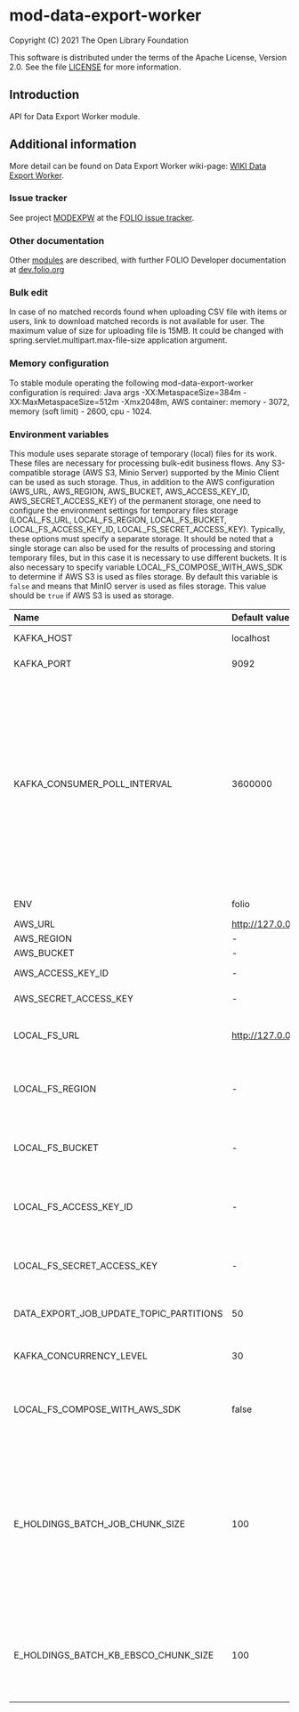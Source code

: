 # mod-data-export-worker

Copyright (C) 2021 The Open Library Foundation

This software is distributed under the terms of the Apache License,
Version 2.0. See the file [LICENSE](LICENSE) for more information.

## Introduction
API for Data Export Worker module.

## Additional information
More detail can be found on Data Export Worker wiki-page: [WIKI Data Export Worker](https://wiki.folio.org/pages/viewpage.action?pageId=52134948).

### Issue tracker
See project [MODEXPW](https://issues.folio.org/browse/MODEXPW)
at the [FOLIO issue tracker](https://dev.folio.org/guidelines/issue-tracker).

### Other documentation
Other [modules](https://dev.folio.org/source-code/#server-side) are described,
with further FOLIO Developer documentation at
[dev.folio.org](https://dev.folio.org/)

### Bulk edit
In case of no matched records found when uploading CSV file with items or users, link to download matched records is not available for user.
The maximum value of size for uploading file is 15MB. It could be changed with spring.servlet.multipart.max-file-size application argument.

### Memory configuration
To stable module operating the following mod-data-export-worker configuration is required: Java args -XX:MetaspaceSize=384m -XX:MaxMetaspaceSize=512m -Xmx2048m,
AWS container: memory - 3072, memory (soft limit) - 2600, cpu - 1024.

### Environment variables
This module uses separate storage of temporary (local) files for its work. These files are necessary for processing bulk-edit business flows. 
Any S3-compatible storage (AWS S3, Minio Server) supported by the Minio Client can be used as such storage. Thus, in addition to the 
AWS configuration (AWS_URL, AWS_REGION, AWS_BUCKET, AWS_ACCESS_KEY_ID, AWS_SECRET_ACCESS_KEY) of the permanent storage, 
one need to configure the environment settings for temporary files storage (LOCAL_FS_URL, LOCAL_FS_REGION, LOCAL_FS_BUCKET, LOCAL_FS_ACCESS_KEY_ID, LOCAL_FS_SECRET_ACCESS_KEY). 
Typically, these options must specify a separate storage. It should be noted that a single storage can also be used for the results of processing and storing temporary files, 
but in this case it is necessary to use different buckets.
It is also necessary to specify variable LOCAL_FS_COMPOSE_WITH_AWS_SDK to determine if AWS S3 is used as files storage. By default this variable is `false` and means that MinIO server is used as files storage.
This value should be `true` if AWS S3 is used as storage.

| Name                                           | Default value          | Description                                                                                                                                                                                           |
|:-----------------------------------------------|:-----------------------|:------------------------------------------------------------------------------------------------------------------------------------------------------------------------------------------------------|
| KAFKA_HOST                                     | localhost              | Kafka broker hostname                                                                                                                                                                                 |
| KAFKA_PORT                                     | 9092                   | Kafka broker port                                                                                                                                                                                     |
| KAFKA_CONSUMER_POLL_INTERVAL                   | 3600000                | Max interval before next poll. If long record processing is in place and interval exceeded then consumer will be kicked out of the group and another consumer will start processing the same message. |
| ENV                                            | folio                  | Environment name                                                                                                                                                                                      |
| AWS_URL                                        | http://127.0.0.1:9000/ | AWS url                                                                                                                                                                                               |
| AWS_REGION                                     | -                      | AWS region                                                                                                                                                                                            |
| AWS_BUCKET                                     | -                      | AWS bucket                                                                                                                                                                                            |
| AWS_ACCESS_KEY_ID                              | -                      | AWS access key                                                                                                                                                                                        |
| AWS_SECRET_ACCESS_KEY                          | -                      | AWS secret key                                                                                                                                                                                        |
| LOCAL_FS_URL                                   | http://127.0.0.1:9000/ | S3-compatible local files storage url                                                                                                                                                                 |
| LOCAL_FS_REGION                                | -                      | S3-compatible local files storage region                                                                                                                                                              |
| LOCAL_FS_BUCKET                                | -                      | S3-compatible local files storage bucket                                                                                                                                                              |
| LOCAL_FS_ACCESS_KEY_ID                         | -                      | S3-compatible local files storage access key                                                                                                                                                          |
| LOCAL_FS_SECRET_ACCESS_KEY                     | -                      | S3-compatible local files storage secret key                                                                                                                                                          |
| DATA_EXPORT_JOB_UPDATE_TOPIC_PARTITIONS        | 50                     | Number of partitions for topic                                                                                                                                                                        |
| KAFKA_CONCURRENCY_LEVEL                        | 30                     | Concurrency level of kafka listener                                                                                                                                                                   |
| LOCAL_FS_COMPOSE_WITH_AWS_SDK                  | false                  | Specify if AWS S3 is used as local files storage                                                                                                                                                      |
| E_HOLDINGS_BATCH_JOB_CHUNK_SIZE                | 100                    | Specify chunk size for eHoldings export job which will be used to query data from kb-ebsco, write to database, read from database and write to file                                                   |
| E_HOLDINGS_BATCH_KB_EBSCO_CHUNK_SIZE           | 100                    | Amount to retrieve per request to mod-kb-ebsco-java (100 is max acceptable value)                                                                                                                     |
